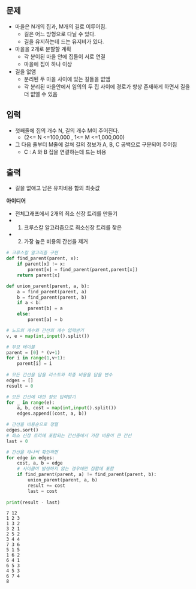 ## 문제
- 마을은 N개의 집과, M개의 길로 이루어짐.
    - 길은 어느 방형으로 다닐 수 있다.
    - 길을 유지하는데 드는 유지비가 있다.
- 마을을 2개로 분할할 계획
    - 각 분이된 마을 안에 집들이 서로 연결
    - 마을에 집이 하나 이상
- 길을 없앰
    - 분리된 두 마을 사이에 있는 길들을 없앰
    - 각 분리된 마을안에서 임의의 두 집 사이에 경로가 항상 존재하게 하면서 길을 더 없앨 수 있음

## 입력
- 첫째줄에 집의 개수 N, 길의 개수 M이 주어진다.
    - (2<= N <=100,000 , 1<= M <=1,000,000)
- 그 다음 줄부터 M줄에 걸쳐 길의 정보가 A, B, C 공백으로 구분되어 주어짐
    - C : A 와 B 집을 연결하는데 드는 비용  

## 출력
- 길을 없애고 남은 유지비용 합의 최솟값

**아이디어**
- 전체그래프에서 2개의 최소 신장 트리를 만들기
- 1) 크루스칼 알고리즘으로 최소신장 트리를 찾은 
- 2) 가장 높은 비용의 간선을 제거


```python
# 크루스칼 알고리즘 구현
def find_parent(parent, x):
    if parent[x] != x:
        parent[x] = find_parent(parent,parent[x])
    return parent[x]

def union_parent(parent, a, b):
    a = find_parent(parent, a)
    b = find_parent(parent, b)
    if a < b:
        parent[b] = a
    else:
        parent[a] = b

# 노드의 개수와 간선의 개수 입력받기
v, e = map(int,input().split())

# 부모 테이블
parent = [0] * (v+1)
for i in range(1,v+1):
    parent[i] = i
    
# 모든 간선을 담을 리스트와 최종 비용을 담을 변수
edges = []
result = 0

# 모든 간선에 대한 정보 입력받기
for _ in range(e):
    a, b, cost = map(int,input().split())
    edges.append((cost, a, b))

# 간선을 비용순으로 정렬
edges.sort()
# 최소 신장 트리에 포함되는 간선중에서 가장 비용이 큰 간선
last = 0

# 간선을 하나씩 확인하면 
for edge in edges:
    cost, a, b = edge
    # 사이클이 발생하지 않는 경우에만 집합에 포함
    if find_parent(parent, a) != find_parent(parent, b):
        union_parent(parent, a, b)
        result += cost
        last = cost
        
print(result - last)
```

    7 12
    1 2 3
    1 3 2
    3 2 1
    2 5 2
    3 4 4
    7 3 6
    5 1 5
    1 6 2
    6 4 1
    6 5 3
    4 5 3
    6 7 4
    8
    
